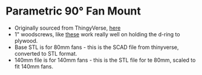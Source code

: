 # Parametric 90° Fan Mount

* Originally sourced from ThingyVerse, [here](https://www.thingiverse.com/thing:443655)
* 1" woodscrews, like [these](https://www.homedepot.com/p/Everbilt-8-x-1-in-Zinc-Plated-Phillips-Flat-Head-Wood-Screw-100-Pack-822772/317479392) work really well on holding the d-ring to plywood.
* Base STL is for 80mm fans - this is the SCAD file from thinyverse, converted to STL format.
* 140mm file is for 140mm fans - this is the STL file for te 80mm, scaled to fit 140mm fans.
